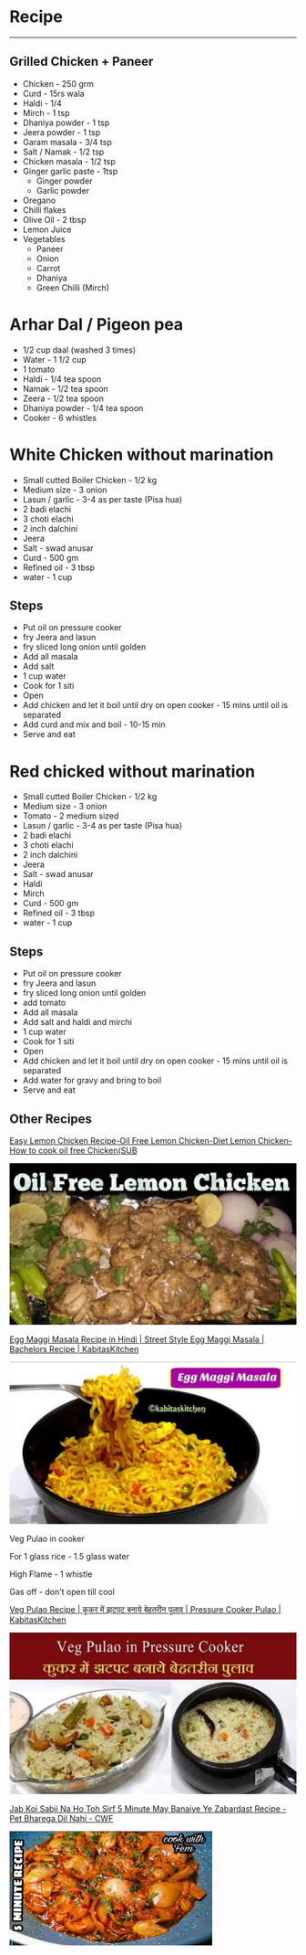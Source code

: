 # Recipe

---

## Grilled Chicken + Paneer

- Chicken - 250 grm
- Curd - 15rs wala
- Haldi - 1/4
- Mirch - 1 tsp
- Dhaniya powder - 1 tsp
- Jeera powder - 1 tsp
- Garam masala - 3/4 tsp
- Salt / Namak - 1/2 tsp
- Chicken masala - 1/2 tsp
- Ginger garlic paste - 1tsp
  - Ginger powder
  - Garlic powder
- Oregano
- Chilli flakes
- Olive Oil - 2 tbsp
- Lemon Juice
- Vegetables
  - Paneer
  - Onion
  - Carrot
  - Dhaniya
  - Green Chilli (Mirch)

# Arhar Dal / Pigeon pea

- 1/2 cup daal (washed 3 times)
- Water - 1 1/2 cup
- 1 tomato
- Haldi - 1/4 tea spoon
- Namak - 1/2 tea spoon
- Zeera - 1/2 tea spoon
- Dhaniya powder - 1/4 tea spoon
- Cooker - 6 whistles

# White Chicken without marination

- Small cutted Boiler Chicken - 1/2 kg
- Medium size - 3 onion
- Lasun / garlic - 3-4 as per taste (Pisa hua)
- 2 badi elachi
- 3 choti elachi
- 2 inch dalchini
- Jeera
- Salt - swad anusar
- Curd - 500 gm
- Refined oil - 3 tbsp
- water - 1 cup

## Steps

- Put oil on pressure cooker
- fry Jeera and lasun
- fry sliced long onion until golden
- Add all masala
- Add salt
- 1 cup water
- Cook for 1 siti
- Open
- Add chicken and let it boil until dry on open cooker - 15 mins until oil is separated
- Add curd and mix and boil - 10-15 min
- Serve and eat

# Red chicked without marination

- Small cutted Boiler Chicken - 1/2 kg
- Medium size - 3 onion
- Tomato - 2 medium sized
- Lasun / garlic - 3-4 as per taste (Pisa hua)
- 2 badi elachi
- 3 choti elachi
- 2 inch dalchini
- Jeera
- Salt - swad anusar
- Haldi
- Mirch
- Curd - 500 gm
- Refined oil - 3 tbsp
- water - 1 cup

## Steps

- Put oil on pressure cooker
- fry Jeera and lasun
- fry sliced long onion until golden
- add tomato
- Add all masala
- Add salt and haldi and mirchi
- 1 cup water
- Cook for 1 siti
- Open
- Add chicken and let it boil until dry on open cooker - 15 mins until oil is separated
- Add water for gravy and bring to boil
- Serve and eat

## Other Recipes

[Easy Lemon Chicken Recipe-Oil Free Lemon Chicken-Diet Lemon Chicken-How to cook oil free Chicken(SUB](https://www.youtube.com/watch?v=MXhYPZ9KQT4)

![image](media/Nutrition_Recipe-image1.jpg)

[Egg Maggi Masala Recipe in Hindi | Street Style Egg Maggi Masala | Bachelors Recipe | KabitasKitchen](https://www.youtube.com/watch?v=6xqsC9pOa3M)

![image](media/Nutrition_Recipe-image2.jpg)

Veg Pulao in cooker

For 1 glass rice - 1.5 glass water

High Flame - 1 whistle

Gas off - don't open till cool

[Veg Pulao Recipe | कुकर में झटपट बनाये बेहतरीन पुलाव | Pressure Cooker Pulao | KabitasKitchen](https://www.youtube.com/watch?v=qFE9madv0RY)

![image](media/Nutrition_Recipe-image3.jpg)

[Jab Koi Sabji Na Ho Toh Sirf 5 Minute May Banaiye Ye Zabardast Recipe - Pet Bharega Dil Nahi - CWF](https://www.youtube.com/watch?v=2Ln3b37gJlE)

![I E PE ](media/Nutrition_Recipe-image4.jpg)
